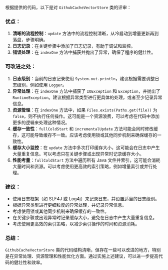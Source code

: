 根据提供的代码，以下是对 `GithubCacheVectorStore` 类的评审：

### 优点：

1. **清晰的流程控制**：`update` 方法中的流程控制清晰，从冷启动到增量更新再到落盘，步骤明确。
2. **日志记录**：在关键步骤中添加了日志记录，有助于调试和监控。
3. **错误处理**：在 `indexOne` 方法中捕获并抛出了异常，确保了程序的健壮性。

### 可改进之处：

1. **日志级别**：当前的日志记录使用 `System.out.println`，建议根据需要调整日志级别，例如使用 `Logger`。
2. **异常处理**：在 `indexOne` 方法中捕获了 `IOException` 和 `Exception`，并抛出了 `RuntimeException`。建议根据异常类型进行更具体的处理，或者至少记录异常信息。
3. **资源管理**：在 `indexOne` 方法中，如果 `Files.exists(Paths.get(file))` 为 `false`，则不执行任何操作。这可能是一个资源浪费，可以考虑在代码中添加更多的逻辑来处理这种情况。
4. **缓存一致性**：`fullColdStart` 和 `incrementalUpdate` 方法可能会同时修改缓存，这可能导致缓存不一致。应该考虑使用锁或其他同步机制来确保缓存的一致性。
5. **缓存大小监控**：在 `update` 方法中多次打印缓存大小，这可能会在日志中产生大量重复信息。可以考虑只在关键步骤或出现异常时记录缓存大小。
6. **性能考量**：`fullColdStart` 方法中遍历所有 Java 文件并索引，这可能会消耗大量时间和资源。可以考虑使用更高效的索引策略，例如增量索引或并行处理。

### 建议：

- 使用日志框架（如 SLF4J 或 Log4j）来记录日志，并设置适当的日志级别。
- 根据异常类型进行更细粒度的异常处理，并记录异常信息。
- 考虑使用锁或其他同步机制来确保缓存的一致性。
- 在关键步骤或出现异常时记录缓存大小，避免在日志中产生大量重复信息。
- 考虑使用更高效的索引策略，以减少索引操作的时间和资源消耗。

### 总结：

`GithubCacheVectorStore` 类的代码结构清晰，但存在一些可以改进的地方，特别是在异常处理、资源管理和性能优化方面。通过实施上述建议，可以进一步提高代码的健壮性和效率。